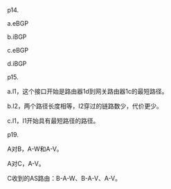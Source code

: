 p14.

a.eBGP

b.iBGP

c.eBGP

d.iBGP

p15.

a.l1，这个接口开始是路由器1d到网关路由器1c的最短路径。

b.l2，两个路径长度相等，I2穿过的链路数少，代价更少。

c.l1，I1开始具有最短路径的路径。

p19.

A对B，A-W和A-V。 

A对C，A-V。 

C收到的AS路由：B-A-W、B-A-V、A-V。